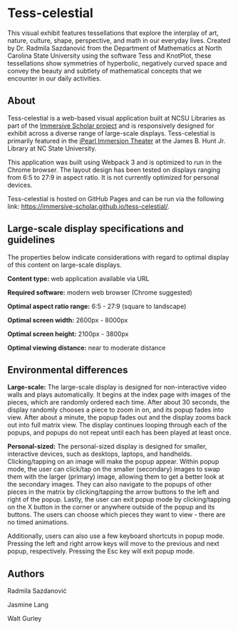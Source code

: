 # Tess-celestial
This visual exhibit features tessellations that explore the interplay of art, nature, culture, shape, perspective, and math in our everyday lives. Created by Dr. Radmila Sazdanović from the Department of Mathematics at North Carolina State University using the software Tess and KnotPlot, these tessellations show symmetries of hyperbolic, negatively curved space and convey the beauty and subtlety of mathematical concepts that we encounter in our daily activities.

## About
Tess-celestial is a web-based visual application built at NCSU Libraries as part of the [Immersive Scholar project](https://www.immersivescholar.org/) and is responsively designed for exhibit across a diverse range of large-scale displays. Tess-celestial is primarily featured in the [iPearl Immersion Theater](https://github.com/NCSU-Libraries/visualization_templates/blob/master/HuntLibraryVideoWallGuide.md#ipearl-immersion-theater) at the James B. Hunt Jr. Library at NC State University.

This application was built using Webpack 3 and is optimized to run in the Chrome browser. The layout design has been tested on displays ranging from 6:5 to 27:9 in aspect ratio. It is not currently optimized for personal devices.

Tess-celestial is hosted on GitHub Pages and can be run via the following link: https://immersive-scholar.github.io/tess-celestial/.

## Large-scale display specifications and guidelines
The properties below indicate considerations with regard to optimal display of this content on large-scale displays.

**Content type:** web application available via URL

**Required software:** modern web browser (Chrome suggested)

**Optimal aspect ratio range:** 6:5 - 27:9 (square to landscape)

**Optimal screen width:** 2600px - 8000px

**Optimal screen height:** 2100px - 3800px

**Optimal viewing distance:** near to moderate distance

## Environmental differences
**Large-scale:** The large-scale display is designed for non-interactive video walls and plays automatically. It begins at the index page with images of the pieces, which are randomly ordered each time. After about 30 seconds, the display randomly chooses a piece to zoom in on, and its popup fades into view. After about a minute, the popup fades out and the display zooms back out into full matrix view. The display continues looping through each of the popups, and popups do not repeat until each has been played at least once.

**Personal-sized:** The personal-sized display is designed for smaller, interactive devices, such as desktops, laptops, and handhelds. Clicking/tapping on an image will make the popup appear. Within popup mode, the user can click/tap on the smaller (secondary) images to swap them with the larger (primary) image, allowing them to get a better look at the secondary images. They can also navigate to the popups of other pieces in the matrix by clicking/tapping the arrow buttons to the left and right of the popup. Lastly, the user can exit popup mode by clicking/tapping on the X button in the corner or anywhere outside of the popup and its buttons. The users can choose which pieces they want to view - there are no timed animations.

Additionally, users can also use a few keyboard shortcuts in popup mode. Pressing the left and right arrow keys will move to the previous and next popup, respectively. Pressing the Esc key will exit popup mode.

## Authors
Radmila Sazdanović

Jasmine Lang

Walt Gurley
